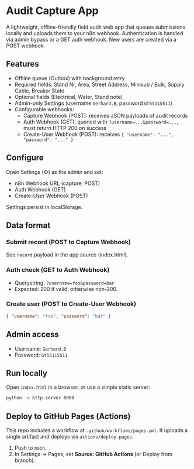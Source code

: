 # Audit Capture App

A lightweight, offline-friendly field audit web app that queues submissions locally and uploads them to your n8n webhook. Authentication is handled via admin bypass or a GET auth webhook. New users are created via a POST webhook.

## Features
- Offline queue (Outbox) with background retry
- Required fields: Stand Nr, Area, Street Address, Minisub / Bulk, Supply Cable, Breaker State
- Optional fields (Electrical, Water, Stand note)
- Admin-only Settings (username `Gerhard.B`, password `Gt55115511`)
- Configurable webhooks:
  - Capture Webhook (POST): receives JSON payloads of audit records
  - Auth Webhook (GET): queried with `?username=...&password=...`, must return HTTP 200 on success
  - Create-User Webhook (POST): receives `{ "username": "...", "password": "..." }`

## Configure
Open Settings (⚙️) as the admin and set:
- n8n Webhook URL (capture, POST)
- Auth Webhook (GET)
- Create-User Webhook (POST)

Settings persist in localStorage.

## Data format
### Submit record (POST to Capture Webhook)
See `record` payload in the app source (index.html).

### Auth check (GET to Auth Webhook)
- Querystring: `?username=foo&password=bar`
- Expected: 200 if valid, otherwise non-200.

### Create user (POST to Create-User Webhook)
```json
{ "username": "foo", "password": "bar" }
```

## Admin access
- Username: `Gerhard.B`
- Password: `Gt55115511`

## Run locally
Open `index.html` in a browser, or use a simple static server:
```bash
python -m http.server 8080
```

## Deploy to GitHub Pages (Actions)
This repo includes a workflow at `.github/workflows/pages.yml`. It uploads a single artifact and deploys via `actions/deploy-pages`.

1. Push to `main`.
2. In Settings → Pages, set **Source: GitHub Actions** (or Deploy from branch).
